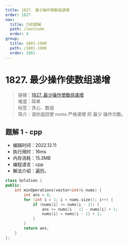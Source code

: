 ```yaml
---
title: 1827. 最少操作使数组递增
order: 1827
nav:
  title: 力扣题解
  path: /leetcode
  order: 4
group:
  title: 1801-1900
  path: /1801-1900
  order: 1801
---
```


# 1827. 最少操作使数组递增
    
> 链接：[1827. 最少操作使数组递增](https://leetcode.cn/problems/minimum-operations-to-make-the-array-increasing/)  
> 难度：简单  
> 标签：贪心、数组  
> 简介：请你返回使 nums 严格递增 的 最少 操作次数。
      
## 题解 1 - cpp
- 编辑时间：2022.12.11
- 执行用时：16ms
- 内存消耗：15.3MB
- 编程语言：cpp
- 解法介绍：遍历。
```cpp
class Solution {
public:
    int minOperations(vector<int>& nums) {
        int ans = 0;
        for (int i = 1; i < nums.size(); i++) {
            if (nums[i] <= nums[i - 1]) {
                ans += nums[i - 1] - nums[i] + 1;
                nums[i] = nums[i - 1] + 1;
            }
        }
        return ans;
    }
};
```

      